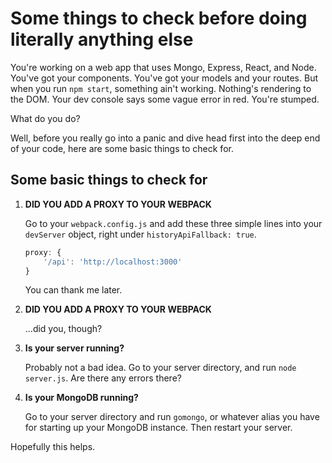 Some things to check before doing literally anything else
====

You're working on a web app that uses Mongo, Express, React, and Node. You've got your components. You've got your models and your routes. But when you run `npm start`, something ain't working. Nothing's rendering to the DOM. Your dev console says some vague error in red. You're stumped.

What do you do?

Well, before you really go into a panic and dive head first into the deep end of your code, here are some basic things to check for.

## Some basic things to check for
1. **DID YOU ADD A PROXY TO YOUR WEBPACK**

   Go to your `webpack.config.js` and add these three simple lines into your `devServer` object, right under `historyApiFallback: true`.
     ```js
     proxy: {
         '/api': 'http://localhost:3000'
     }
     ```
   You can thank me later.

1. **DID YOU ADD A PROXY TO YOUR WEBPACK**

   ...did you, though?

1. **Is your server running?**

   Probably not a bad idea. Go to your server directory, and run `node server.js`. Are there any errors there?

1. **Is your MongoDB running?**

   Go to your server directory and run `gomongo`, or whatever alias you have for starting up your MongoDB instance. Then restart your server.


Hopefully this helps.